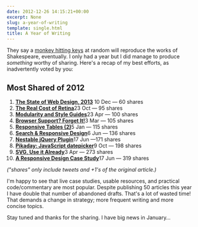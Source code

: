 ```yaml
---
date: 2012-12-26 14:15:21+00:00
excerpt: None
slug: a-year-of-writing
template: single.html
title: A Year of Writing
---
```


They say a [monkey hitting keys](http://en.wikipedia.org/wiki/Infinite_monkey_theorem) at random will reproduce the works of Shakespeare, eventually. I only had a year but I did manage to produce _something_ worthy of sharing. Here's a recap of my best efforts, as inadvertently voted by you:


## Most Shared of 2012

1. **[The State of Web Design, 2013](/2012/12/10/the-state-of-web-design-2013/)** 10 Dec — 60 shares
2. [**The Real Cost of Retina**](/2012/10/23/the-real-cost-of-retina/)23 Oct — 95 shares
3. [**Modularity and Style Guides**](/2012/04/23/modularity-and-style-guides/)23 Apr — 100 shares
4. [**Browser Support? Forget It!**](/2012/03/03/forget-about-browser-support/)3 Mar — 105 shares
5. [**Responsive Tables (2)**](/2012/01/04/responsive-calendar-demo/)5 Jan — 115 shares
6. [**Search & Responsive Design**](/2012/06/06/search-responsive-design/)6 Jun — 136 shares
7. [**Nestable jQuery Plugin**](/2012/06/17/nestable-jquery-plugin/)17 Jun —171 shares
8. [**Pikaday: JavaScript datepicker**](/2012/10/09/pikaday-javascript-datepicker/)9 Oct — 198 shares
9. [**SVG, Use it Already**](/2012/04/03/svg-use-it-already/)3 Apr — 273 shares
10. [**A Responsive Design Case Study**](/2012/06/17/passenger-focus-responsive-web-design-case-study/)17 Jun — 319 shares

_("shares" only include tweets and +1's of the original article.)_

I'm happy to see that live case studies, usable resources, and practical code/commentary are most popular. Despite publishing 50 articles this year I have double that number of abandoned drafts. That's a lot of wasted time! That demands a change in strategy; more frequent writing and more concise topics.

Stay tuned and thanks for the sharing. I have big news in January…
